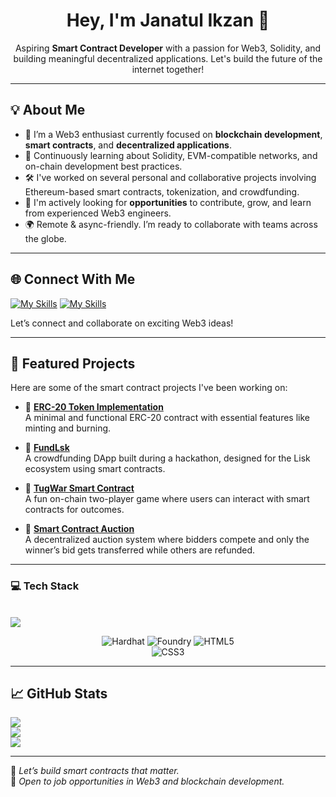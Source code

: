 <h1 align="center">Hey, I'm Janatul Ikzan 👋</h1>

<p align="center">
Aspiring <strong>Smart Contract Developer</strong> with a passion for Web3, Solidity, and building meaningful decentralized applications. Let's build the future of the internet together!
</p>

---

## 💡 About Me

- 🚀 I’m a Web3 enthusiast currently focused on **blockchain development**, **smart contracts**, and **decentralized applications**.
- 🧠 Continuously learning about Solidity, EVM-compatible networks, and on-chain development best practices.
- 🛠️ I've worked on several personal and collaborative projects involving Ethereum-based smart contracts, tokenization, and crowdfunding.
- 🤝 I'm actively looking for **opportunities** to contribute, grow, and learn from experienced Web3 engineers.
- 🌍 Remote & async-friendly. I’m ready to collaborate with teams across the globe.

---

## 🌐 Connect With Me

[![My Skills](https://skillicons.dev/icons?i=twitter&theme=light)](https://twitter.com/jatul_is)
[![My Skills](https://skillicons.dev/icons?i=gmail&theme=light)](mailto:janatulikzan@gmail.com)
 
Let’s connect and collaborate on exciting Web3 ideas!

---

## 📂 Featured Projects

Here are some of the smart contract projects I've been working on:

- 🔹 [**ERC-20 Token Implementation**](https://github.com/Janatulikzan/ERC-20)  
  A minimal and functional ERC-20 contract with essential features like minting and burning.

- 🔹 [**FundLsk**](https://github.com/Janatulikzan/fundLsk)  
  A crowdfunding DApp built during a hackathon, designed for the Lisk ecosystem using smart contracts.

- 🔹 [**TugWar Smart Contract**](https://github.com/Janatulikzan/TugWar-SmartContract)  
  A fun on-chain two-player game where users can interact with smart contracts for outcomes.

- 🔹 [**Smart Contract Auction**](https://github.com/Janatulikzan/SmartContract-Auction)  
  A decentralized auction system where bidders compete and only the winner’s bid gets transferred while others are refunded.

---

<p align="center">
 <h3>
 <strong>💻 Tech Stack </strong>
 </h3>
 <br/>
 <a href="https://skillicons.dev">
    <img src="https://skillicons.dev/icons?i=solidity,typescript,js,react,vercel,nodejs,ipfs,git,github,vscode,vite" />
  </a>
</p>

<div align="center">

![Hardhat](https://img.shields.io/badge/Hardhat-323232?style=for-the-badge&logo=ethereum&logoColor=yellow)
![Foundry](https://img.shields.io/badge/Foundry-black?style=for-the-badge&logo=forge&logoColor=white)
![HTML5](https://img.shields.io/badge/html5-%23E34F26.svg?style=for-the-badge&logo=html5&logoColor=white)  
![CSS3](https://img.shields.io/badge/css3-%231572B6.svg?style=for-the-badge&logo=css3&logoColor=white)

</div>

---

## 📈 GitHub Stats

![](https://github-readme-stats.vercel.app/api?username=Janatulikzan&theme=radical&hide_border=false&include_all_commits=true&count_private=true)  
![](https://github-readme-streak-stats.herokuapp.com/?user=Janatulikzan&theme=radical&hide_border=false)  
![](https://github-readme-stats.vercel.app/api/top-langs/?username=Janatulikzan&theme=radical&hide_border=false&layout=compact)

---

🚀 *Let’s build smart contracts that matter.*  
📩 *Open to job opportunities in Web3 and blockchain development.*
